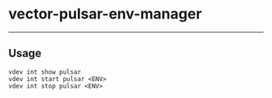 # vector-pulsar-env-manager

-----

## Usage

```text
vdev int show pulsar
vdev int start pulsar <ENV>
vdev int stop pulsar <ENV>
```
